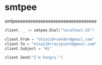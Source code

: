 # smtpee
smtpeeeeeeeeeeeeeeeeeeeeeeeeeeeeeeee

```go
client, _ := smtpee.Dial("localhost:25")

client.From = "otiai10+sender@gmail.com"
client.To = "otiai10+recipient@gmail.com"
client.Subject = "Hi"

client.Send("I'm hungry.")
```

